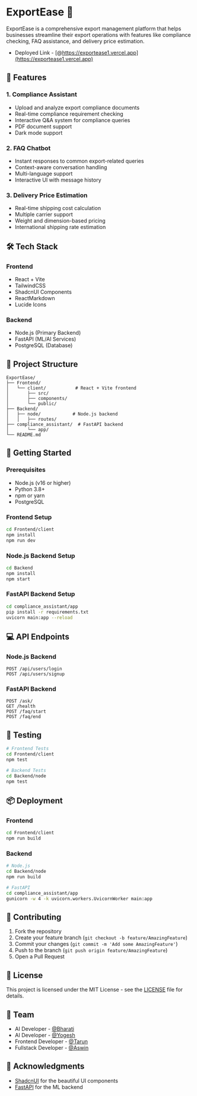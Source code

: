 # ExportEase 🚀

ExportEase is a comprehensive export management platform that helps businesses streamline their export operations with features like compliance checking, FAQ assistance, and delivery price estimation.

- Deployed Link - [@https://exportease1.vercel.app](https://exportease1.vercel.app)

## 🌟 Features

### 1. Compliance Assistant
- Upload and analyze export compliance documents
- Real-time compliance requirement checking
- Interactive Q&A system for compliance queries
- PDF document support
- Dark mode support

### 2. FAQ Chatbot
- Instant responses to common export-related queries
- Context-aware conversation handling
- Multi-language support
- Interactive UI with message history

### 3. Delivery Price Estimation
- Real-time shipping cost calculation
- Multiple carrier support
- Weight and dimension-based pricing
- International shipping rate estimation

## 🛠️ Tech Stack

### Frontend
- React + Vite
- TailwindCSS
- ShadcnUI Components
- ReactMarkdown
- Lucide Icons

### Backend
- Node.js (Primary Backend)
- FastAPI (ML/AI Services)
- PostgreSQL (Database)

## 📁 Project Structure

```
ExportEase/
├── Frontend/
│   └── client/           # React + Vite frontend
│       ├── src/
│       ├── components/
│       └── public/
├── Backend/
│   ├── node/            # Node.js backend
│   │   ├── routes/
├── compliance_assistant/  # FastAPI backend
│       └── app/
└── README.md
```

## 🚀 Getting Started

### Prerequisites
- Node.js (v16 or higher)
- Python 3.8+
- npm or yarn
- PostgreSQL

### Frontend Setup
```bash
cd Frontend/client
npm install
npm run dev
```

### Node.js Backend Setup
```bash
cd Backend
npm install
npm start
```

### FastAPI Backend Setup
```bash
cd compliance_assistant/app
pip install -r requirements.txt
uvicorn main:app --reload
```

## 💻 API Endpoints

### Node.js Backend

```
POST /api/users/login
POST /api/users/signup
```

### FastAPI Backend

```
POST /ask/
GET /health
POST /faq/start
POST /faq/end
```

## 🧪 Testing

```bash
# Frontend Tests
cd Frontend/client
npm test

# Backend Tests
cd Backend/node
npm test
```

## 📦 Deployment

### Frontend
```bash
cd Frontend/client
npm run build
```

### Backend
```bash
# Node.js
cd Backend/node
npm run build

# FastAPI
cd compliance_assistant/app
gunicorn -w 4 -k uvicorn.workers.UvicornWorker main:app
```

## 🤝 Contributing

1. Fork the repository
2. Create your feature branch (`git checkout -b feature/AmazingFeature`)
3. Commit your changes (`git commit -m 'Add some AmazingFeature'`)
4. Push to the branch (`git push origin feature/AmazingFeature`)
5. Open a Pull Request

## 📝 License

This project is licensed under the MIT License - see the [LICENSE](LICENSE) file for details.

## 👥 Team

- AI Developer - [@Bharati](https://github.com/vampbrain)
- AI Developer - [@Yogesh](https://github.com/Yogesh-005)
- Frontend Developer - [@Tarun](https://github.com/jmt-genius)
- Fullstack Developer - [@Aswin](https://github.com/aswin-codes)

## 🙏 Acknowledgments

- [ShadcnUI](https://ui.shadcn.com/) for the beautiful UI components
- [FastAPI](https://fastapi.tiangolo.com/) for the ML backend